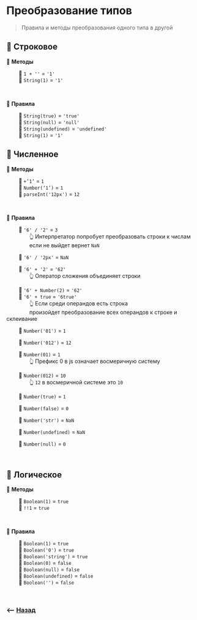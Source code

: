 # Преобразование типов
> Правила и методы преобразования одного типа в другой

## 🚩 Строковое

💠 **Методы**

&emsp;&emsp; 🔹 `1 + ''` = `'1'`   
&emsp;&emsp; 🔹 `String(1)` = `'1'`        

<br> 

💠 **Правила**
	
&emsp;&emsp; 🔹 `String(true)` = `'true'`  
&emsp;&emsp; 🔹 `String(null)` = `'null'`  
&emsp;&emsp; 🔹 `String(undefined)` = `'undefined'`  
&emsp;&emsp; 🔹 `String(1)` = `'1'`        	
	

## 🚩 Численное

💠 **Методы**

&emsp;&emsp; 🔹 `+’1’` = `1`  
&emsp;&emsp; 🔹 `Number(‘1’)` = `1`  
&emsp;&emsp; 🔹 `parseInt('12px')` = `12`  

<br>

💠 **Правила**

&emsp;&emsp; 🔹 `'6' / '2'` = `3`   
&emsp;&emsp;&emsp;&emsp; 👆 Интерпретатор попробует преобразовать строки к числам   
&emsp;&emsp;&emsp;&emsp; если не выйдет вернет `NaN`

&emsp;&emsp; 🔹 `'6' / '2px'` = `NaN` 

&emsp;&emsp; 🔹 `'6' + '2'` = `'62'`   
&emsp;&emsp;&emsp;&emsp; 👆 Оператор сложения объединяет строки

&emsp;&emsp; 🔹 `'6' + Number(2)` = `'62'`    
&emsp;&emsp; 🔹 `'6' + true` = `'6true'`    
&emsp;&emsp;&emsp;&emsp; 👆 Если среди операндов есть строка   
&emsp;&emsp;&emsp;&emsp; произойдет преобразование всех операндов к строке и склеивание

&emsp;&emsp; 🔹 `Number('01')` = `1`

&emsp;&emsp; 🔹 `Number('012')` = `12`

&emsp;&emsp; 🔹 `Number(01)` = `1`    
&emsp;&emsp;&emsp;&emsp; 👆 Префикс 0 в js означает восмеричную систему



&emsp;&emsp; 🔹 `Number(012)` = `10`  
&emsp;&emsp;&emsp;&emsp; 👆 `12` в восмеричной системе это `10`

&emsp;&emsp; 🔹 `Number(true)` = `1`

&emsp;&emsp; 🔹 `Number(false)` = `0`

&emsp;&emsp; 🔹 `Number('str')` = `NaN`

&emsp;&emsp; 🔹 `Number(undefined)` = `NaN`

&emsp;&emsp; 🔹 `Number(null)` = `0`

<br>

## 🚩 Логическое

💠 **Методы**

&emsp;&emsp; 🔹 `Boolean(1)` = `true`  
&emsp;&emsp; 🔹 `!!1` = `true`

<br>

💠 **Правила**

&emsp;&emsp; 🔹 `Boolean(1)` = `true`  
&emsp;&emsp; 🔹 `Boolean('0')` = `true`  
&emsp;&emsp; 🔹 `Boolean('string')` = `true`  
&emsp;&emsp; 🔹 `Boolean(0)` = `false`  
&emsp;&emsp; 🔹 `Boolean(null)` = `false`  
&emsp;&emsp; 🔹 `Boolean(undefined)` = `false`  
&emsp;&emsp; 🔹 `Boolean('')` = `false`  
    
<br>

### ⟵ **<a href="../../readme.md">Назад</a>**